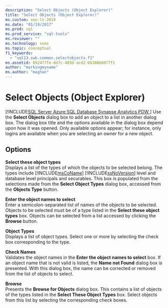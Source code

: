 ```yaml
---
description: "Select Objects (Object Explorer)"
title: "Select Objects (Object Explorer)"
ms.custom: seo-lt-2019
ms.date: "01/19/2017"
ms.prod: sql
ms.prod_service: "sql-tools"
ms.reviewer: ""
ms.technology: ssms
ms.topic: conceptual
f1_keywords: 
  - "sql13.swb.common.selectobjects.f1"
ms.assetid: 692477fe-dd7c-403d-acd2-bb108b6077f1
author: "markingmyname"
ms.author: "maghan"
---
```

# Select Objects (Object Explorer)
[!INCLUDE[SQL Server Azure SQL Database Synapse Analytics PDW ](../../includes/applies-to-version/sql-asdb-asdbmi-asa-pdw.md)]
Use the **Select Objects** dialog box to add an object to a list in another dialog box. The dialog box title and the options available in the dialog box depend upon how it was opened. Only available options appear; for instance, only logins are available when you are selecting an owner for a new object.  
  
## Options  
**Select these object types**  
Displays a list of the types of which the objects to be selected belong. The types include [!INCLUDE[msCoName](../../includes/msconame_md.md)] [!INCLUDE[ssNoVersion](../../includes/ssnoversion-md.md)] level and database level principals and securables. This box is populated from the selections made from the **Select Object Types** dialog box, accessed from the **Objects Type** button.  
  
**Enter the object names to select**  
Enter a semicolon-separated list of names of the objects to be selected. Objects to be selected must be of a type listed in the **Select these object types** box. Objects can be selected from a list accessed by clicking the **Browse** button.  
  
**Object Types**  
Displays a list of object types. Select one or more by selecting the check box corresponding to the type.  
  
**Check Names**  
Validates the object names in the **Enter the object names to select** box. If an object name that is not valid is listed, the **Name not Found** dialog box is presented. With this dialog box, the name can be corrected or removed from the list of objects to select.  
  
**Browse**  
Presents the **Browse for Objects** dialog box. This contains a list of objects of the types listed in the **Select These Object Types** box. Select objects from this list by selecting the corresponding check boxes.  
  
